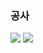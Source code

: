 ### 공사
<img src="https://img.shields.io/badge/Blog-blue?style=plastic&logo=appveyor&logo=Analogue&logoColor=C70D2C"/>

<img src="https://img.shields.io/badge/Scss-green?style=flat&logo=Sass&logoColor=CC6699"/>

<!--
<a href="버튼을 눌렀을 때 이동할 링크" target="_blank"><img src="https://img.shields.io/badge/뱃지레이블-배경색?style=뱃지모양&logo=로고&logoColor=로고색상"/></a>
<img src="https://img.shields.io/badge/{내용}-{배경 색깔}?style={스타일}&logo={로고이름}&logoColor={로고 색깔}"/>
[![Solved.ac프로필](http://mazassumnida.wtf/api/v2/generate_badge?boj=tmdgh0976)](https://solved.ac/tmdgh0976)
-->